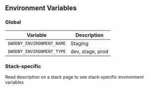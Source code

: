 ## Environment Variables

### Global

| Variable  | Description |
| --------- | ----------- |
| `$WODBY_ENVIRONMENT_NAME` | Staging          |
| `$WODBY_ENVIRONMENT_TYPE` | dev, stage, prod |

### Stack-specific

Read description on a stack page to see stack-specific environment variables